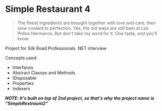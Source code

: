 # Simple Restaurant 4
> The finest ingredients are brought together with love and care, then slow cooked to perfection. Yes, the old ways are still best at Los Pollos Hermanos. But don't take my word for it. One taste, and you'll know.

Project for Silk Road Professionals .NET interview

Concepts used:
- Interfaces
- Abstract Classes and Methods
- IDisposable
- Properties
- Indexers

***NOTE: It's built on top of 2nd project, so that's why the project name is "SimpleRestraunt2"***

